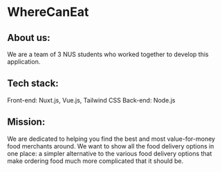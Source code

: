 # WhereCanEat

## About us:
We are a team of 3 NUS students who worked together to develop this application.


## Tech stack:
Front-end: Nuxt.js, Vue.js, Tailwind CSS
Back-end: Node.js

## Mission:
We are dedicated to helping you find the best and most value-for-money food merchants around. We want to show all the food delivery options in one place: a simpler alternative to the various food delivery options that make ordering food much more complicated that it should be.
